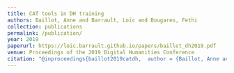```yaml
---
title: CAT tools in DH training
authors: Baillot, Anne and Barrault, Loïc and Bougares, Fethi
collection: publications
permalink: /publication/
year: 2019
paperurl: https://loic.barrault.github.io/papers/baillot_dh2019.pdf
venue: Proceedings of the 2019 Digital Humanities Conference
citation: "@inproceedings{baillot2019catdh,  author = {Baillot, Anne and Barrault, Loïc and Bougares, Fethi},  booktitle = {Proceedings of the 2019 Digital Humanities Conference},  category = {ACTI},  location = {Utrecht, The Netherlands},  note = {Poster},  title = {CAT tools in DH training},  url = {https://loic.barrault.github.io/papers/baillot_dh2019.pdf},  year = {2019} }  "
---
```

